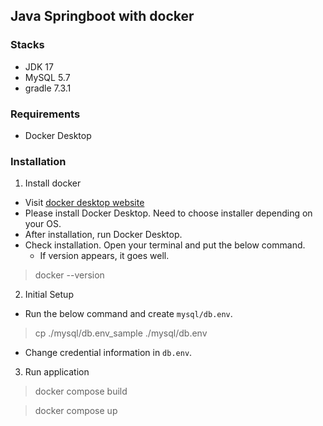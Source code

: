 ## Java Springboot with docker

### Stacks
- JDK 17
- MySQL 5.7
- gradle 7.3.1

### Requirements
- Docker Desktop

### Installation
1. Install docker
- Visit [docker desktop website](https://www.docker.com/products/docker-desktop/)
- Please install Docker Desktop. Need to choose installer depending on your OS.
- After installation, run Docker Desktop.
- Check installation. Open your terminal and put the below command.
  - If version appears, it goes well.
> docker --version

2. Initial Setup
- Run the below command and create `mysql/db.env`.
>  cp ./mysql/db.env_sample ./mysql/db.env

- Change credential information in `db.env`.


3. Run application
> docker compose build

> docker compose up
